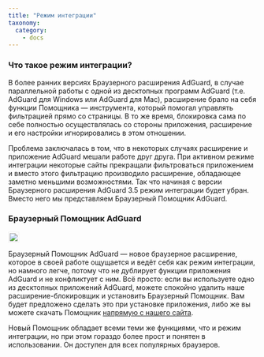 ```yaml
---
title: "Режим интеграции"
taxonomy:
  category:
    - docs
---
```


### Что такое режим интеграции?

В более ранних версиях Браузерного расширения AdGuard, в случае параллельной работы с одной из десктопных программ AdGuard (т.е. AdGuard для Windows или AdGuard для Mac), расширение брало на себя функции Помощника — инструмента, который помогал управлять фильтрацией прямо со страницы. В то же время, блокировка сама по себе полностью осуществлялась со стороны приложения, расширение и его настройки игнорировались в этом отношении.

Проблема заключалась в том, что в некоторых случаях расширение и приложение AdGuard мешали работе друг друга. При активном режиме интеграции некоторые сайты прекращали фильтроваться приложением и вместо этого фильтрацию производило расширение, обладающее заметно меньшими возможностями. Так что начиная с версии Браузерного расширения AdGuard 3.5 режим интеграции будет убран. Вместо него мы представляем Браузерный Помощник AdGuard.

### Браузерный Помощник AdGuard

<img src="https://cdn.adguard.com/public/Adguard/kb/PicturesRU/browser_assistant_ru.png" style="border: 1px solid #efefef; max-width: 400px; padding: 2px;" />

Браузерный Помощник AdGuard — новое браузерное расширение, которое в своей работе ощущается и ведёт себя как режим интеграции, но намного легче, потому что не дублирует функции приложения AdGuard и не конфликтует с ним. Всё просто: если вы используете одно из десктопных приложений AdGuard, можете спокойно удалить наше расширение-блокировщик и установить Браузерный Помощник. Вам будет предложено сделать это при установке приложения, либо же вы можете скачать Помощник [напрямую с нашего сайта](https://adguard.com/ru/adguard-assistant/overview.html).

Новый Помощник обладает всеми теми же функциями, что и режим интеграции, но при этом гораздо более прост и понятен в использовании. Он доступен для всех популярных браузеров.
